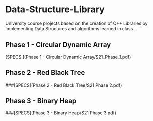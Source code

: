 # Data-Structure-Library

University course projects based on the creation of C++ Libraries by implementing Data Structures and algorithms learned in class. 

## Phase 1 - Circular Dynamic Array

[SPECS.](Phase 1 - Circular Dynamic Array/S21_Phase_1.pdf)

## Phase 2 - Red Black Tree
###[SPECS](Phase 2 - Red Black Tree/S21 Phase 2.pdf)

## Phase 3 - Binary Heap
###[SPECS](Phase 3 - Binary Heap/S21 Phase 3.pdf)


